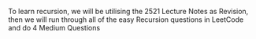 To learn recursion, we will be utilising the 2521 Lecture Notes as Revision, 
then we will run through all of the easy Recursion questions in LeetCode and do 
4 Medium Questions